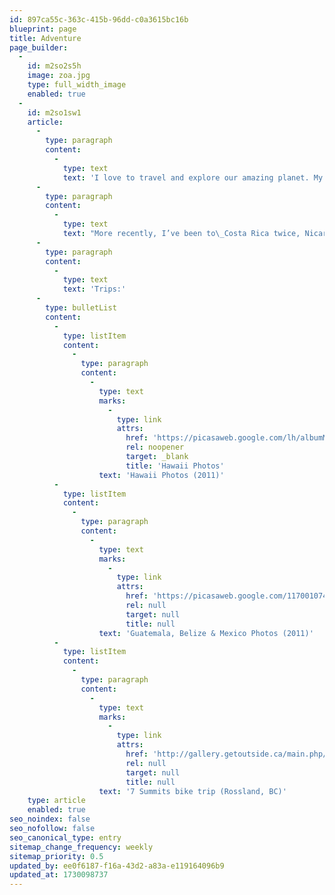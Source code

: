 ```yaml
---
id: 897ca55c-363c-415b-96dd-c0a3615bc16b
blueprint: page
title: Adventure
page_builder:
  -
    id: m2so2s5h
    image: zoa.jpg
    type: full_width_image
    enabled: true
  -
    id: m2so1sw1
    article:
      -
        type: paragraph
        content:
          -
            type: text
            text: 'I love to travel and explore our amazing planet. My first experience of camping was during high-school when my dad and I went on a 4-day bike trip between Jasper and Banff. I quickly became addicted to the outdoors and spent the next few summers hiking and mountain biking in the Canadian Rockies.'
      -
        type: paragraph
        content:
          -
            type: text
            text: "More recently, I’ve been to\_Costa Rica twice, Nicaragua, Panama, Hawaii and various interesting places across the Western Canada & US"
      -
        type: paragraph
        content:
          -
            type: text
            text: 'Trips:'
      -
        type: bulletList
        content:
          -
            type: listItem
            content:
              -
                type: paragraph
                content:
                  -
                    type: text
                    marks:
                      -
                        type: link
                        attrs:
                          href: 'https://picasaweb.google.com/lh/albumMap?uname=117001074164298058845&aid=5567351947035237217#map'
                          rel: noopener
                          target: _blank
                          title: 'Hawaii Photos'
                    text: 'Hawaii Photos (2011)'
          -
            type: listItem
            content:
              -
                type: paragraph
                content:
                  -
                    type: text
                    marks:
                      -
                        type: link
                        attrs:
                          href: 'https://picasaweb.google.com/117001074164298058845/GuatemalaBelizeMexico2011'
                          rel: null
                          target: null
                          title: null
                    text: 'Guatemala, Belize & Mexico Photos (2011)'
          -
            type: listItem
            content:
              -
                type: paragraph
                content:
                  -
                    type: text
                    marks:
                      -
                        type: link
                        attrs:
                          href: 'http://gallery.getoutside.ca/main.php/v/Canada/7Summits2009-08-30/'
                          rel: null
                          target: null
                          title: null
                    text: '7 Summits bike trip (Rossland, BC)'
    type: article
    enabled: true
seo_noindex: false
seo_nofollow: false
seo_canonical_type: entry
sitemap_change_frequency: weekly
sitemap_priority: 0.5
updated_by: ee0f6187-f16a-43d2-a83a-e119164096b9
updated_at: 1730098737
---
```

